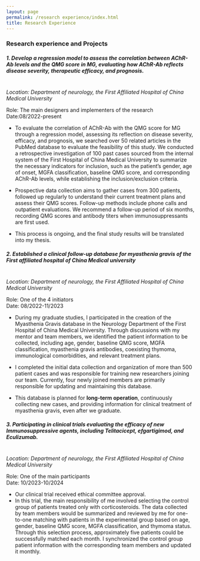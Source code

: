 ```yaml
---
layout: page
permalink: /research experience/index.html
title: Research Experience
---
```


###      Research experience and Projects

##### **1. Develop a regression model to assess the correlation between AChR-Ab levels and the QMG score in MG, evaluating how AChR-Ab reflects disease severity, therapeutic efficacy, and prognosis.**<br><br>

*Location: Department of neurology, the First Affiliated Hospital of China Medical University*<br>

Role: The main designers and implementers of the research<br>Date:08/2022-present<br>

- To evaluate the correlation of AChR-Ab with the QMG score for MG through a regression model, assessing its reflection on disease severity, efficacy, and prognosis, we searched over 50 related articles in the PubMed database to evaluate the feasibility of this study. We conducted a retrospective investigation of 100 past cases sourced from the internal system of the First Hospital of China Medical University to summarize the necessary indicators for inclusion, such as the patient’s gender, age of onset, MGFA     classification, baseline QMG score, and corresponding AChR-Ab levels, while establishing the inclusion/exclusion criteria.

- Prospective data collection aims to gather cases from 300 patients, followed up regularly to understand their current treatment plans and assess their QMG scores. Follow-up methods include phone calls and outpatient evaluations. We recommend a follow-up period of six months, recording QMG scores and antibody titers when immunosuppressants are first used.

- This process is ongoing, and the final study results will be translated into my thesis.<br>

  

##### **2. Established a clinical follow-up database for myasthenia gravis of the First affiliated hospital of China Medical university**<br><br>

*Location: Department of neurology, the First Affiliated Hospital of China Medical University*<br>

Role: One of the 4 initiators<br>Date: 08/2022-11/2023<br>

- During my graduate studies, I participated in the creation of the Myasthenia Gravis database in the Neurology Department of the First Hospital of China Medical University. Through discussions with my mentor and team members, we identified the patient information to be collected, including age, gender, baseline QMG score, MGFA classification, myasthenia gravis antibodies, coexisting thymoma, immunological comorbidities, and relevant treatment plans.

- I completed the initial data collection and organization of more than 500 patient cases and was responsible for training new researchers joining our team. Currently, four newly joined members are primarily responsible for updating and maintaining this database.

- This database is planned for **long-term operation**, continuously collecting new cases, and providing information for clinical treatment of myasthenia gravis, even after we graduate.<br>

  

##### **3. Participating in clinical trials evaluating the efficacy of new Immunosuppressive agents, including Telitacicept, efgartigimod, and Eculizumab.**<br><br>

*Location: Department of neurology, the First Affiliated Hospital of China Medical University*<br>

Role: One of the main participants <br>Date: 10/2023-10/2024<br>

- Our clinical trial received ethical committee approval.
- In this trial, the main responsibility of me involved selecting the control group of patients treated only with corticosteroids. The data collected by team members would be summarized and reviewed by me for one-to-one matching with patients in the experimental group based on age, gender, baseline QMG score, MGFA classification, and thymoma status. Through this selection     process, approximately five patients could be successfully matched each month. I synchronized the control group patient information with the corresponding team members and updated it monthly.

<br>
